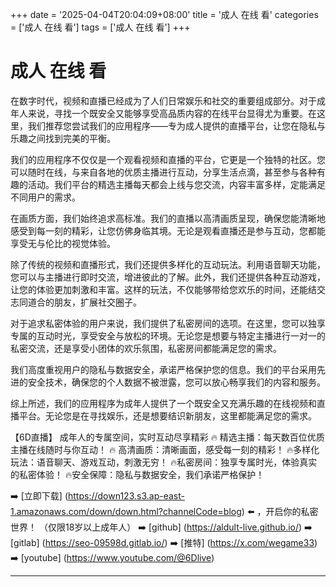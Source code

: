 +++
date = '2025-04-04T20:04:09+08:00'
title = '成人 在线 看'
categories = ['成人 在线 看']
tags = ['成人 在线 看']
+++

# 成人 在线 看

在数字时代，视频和直播已经成为了人们日常娱乐和社交的重要组成部分。对于成年人来说，寻找一个既安全又能够享受高品质内容的在线平台显得尤为重要。在这里，我们推荐您尝试我们的应用程序——专为成人提供的直播平台，让您在隐私与乐趣之间找到完美的平衡。

我们的应用程序不仅仅是一个观看视频和直播的平台，它更是一个独特的社区。您可以随时在线，与来自各地的优质主播进行互动，分享生活点滴，甚至参与各种有趣的活动。我们平台的精选主播每天都会上线与您交流，内容丰富多样，定能满足不同用户的需求。

在画质方面，我们始终追求高标准。我们的直播以高清画质呈现，确保您能清晰地感受到每一刻的精彩，让您仿佛身临其境。无论是观看直播还是参与互动，您都能享受无与伦比的视觉体验。

除了传统的视频和直播形式，我们还提供多样化的互动玩法。利用语音聊天功能，您可以与主播进行即时交流，增进彼此的了解。此外，我们还提供各种互动游戏，让您的体验更加刺激和丰富。这样的玩法，不仅能够带给您欢乐的时间，还能结交志同道合的朋友，扩展社交圈子。

对于追求私密体验的用户来说，我们提供了私密房间的选项。在这里，您可以独享专属的互动时光，享受安全与放松的环境。无论您是想要与特定主播进行一对一的私密交流，还是享受小团体的欢乐氛围，私密房间都能满足您的需求。

我们高度重视用户的隐私与数据安全，承诺严格保护您的信息。我们的平台采用先进的安全技术，确保您的个人数据不被泄露，您可以放心畅享我们的内容和服务。

综上所述，我们的应用程序为成年人提供了一个既安全又充满乐趣的在线视频和直播平台。无论您是在寻找娱乐，还是想要结识新朋友，这里都能满足您的需求。

【6D直播】
成年人的专属空间，实时互动尽享精彩
🔥 精选主播：每天数百位优质主播在线随时与你互动！
🔥 高清画质：清晰画面，感受每一刻的精彩！
🔥多样化玩法：语音聊天、游戏互动，刺激无穷！
🔥私密房间：独享专属时光，体验真实的私密体验！
🔥安全保障：隐私与数据安全，我们承诺严格保护！

➡️ [立即下载] (https://down123.s3.ap-east-1.amazonaws.com/down/down.html?channelCode=blog) ⬅️ ，开启你的私密世界！ （仅限18岁以上成年人）
➡️ [github] (https://aldult-live.github.io/) 
➡️ [gitlab] (https://seo-09598d.gitlab.io/) 
➡️ [推特] (https://x.com/wegame33) 
➡️ [youtube] (https://www.youtube.com/@6Dlive)

---
